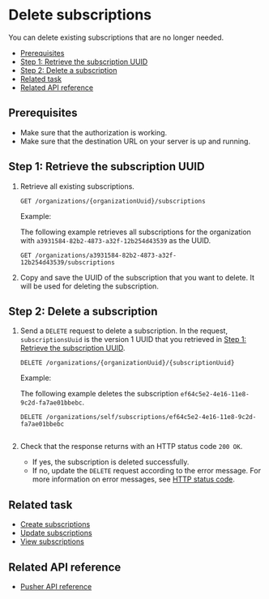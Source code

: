 Delete subscriptions
=====================
You can delete existing subscriptions that are no longer needed.

* [Prerequisites](#prerequisites)
* [Step 1: Retrieve the subscription UUID](#step-1-retrieve-the-subscription-uuid)
* [Step 2: Delete a subscription](#step-2-delete-a-subscription)
* [Related task](#related-task)
* [Related API reference](#related-api-reference)

## Prerequisites
* Make sure that the authorization is working.
* Make sure that the destination URL on your server is up and running.

## Step 1: Retrieve the subscription UUID

1. Retrieve all existing subscriptions.
   ```
   GET /organizations/{organizationUuid}/subscriptions
   ```
   
   Example:
   
   The following example retrieves all subscriptions for the organization with `a3931584-82b2-4873-a32f-12b254d43539` as the UUID.
   
   ```
   GET /organizations/a3931584-82b2-4873-a32f-12b254d43539/subscriptions
   ```
2. Copy and save the UUID of the subscription that you want to delete. It will be used for deleting the subscription.

## Step 2: Delete a subscription

1. Send a `DELETE` request to delete a subscription. In the request, `subscriptionsUuid` is the version 1 UUID that you retrieved in [Step 1: Retrieve the subscription UUID](#step-1-retrieve-the-subscription-uuid).
    ```
    DELETE /organizations/{organizationUuid}/{subscriptionUuid}
    ```
       
    Example:
    
    The following example deletes the subscription `ef64c5e2-4e16-11e8-9c2d-fa7ae01bbebc`.
    ```
    DELETE /organizations/self/subscriptions/ef64c5e2-4e16-11e8-9c2d-fa7ae01bbebc
       
    ```
2. Check that the response returns with an HTTP status code `200 OK`.
    * If yes, the subscription is deleted successfully.
    * If no, update the `DELETE` request according to the error message. For more information on error messages, see [HTTP status code](../api-reference.md#deleteHttpStatusCode).
 
## Related task
* [Create subscriptions](create-subscriptions.md)
* [Update subscriptions](update-subscriptions.md)
* [View subscriptions](view-subscriptions.md)

## Related API reference
* [Pusher API reference](../api-reference.md)
<!-- Add more references if needed. -->
